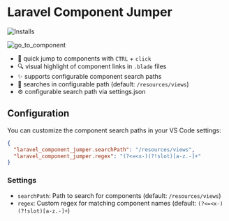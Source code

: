 # Laravel Component Jumper

![Installs](https://img.shields.io/visual-studio-marketplace/i/naoray.laravel-goto-components)

![go_to_component](https://user-images.githubusercontent.com/10154100/101707926-88ce8380-3a8c-11eb-9933-afd138ee69b8.gif)

- :rocket: quick jump to components with `CTRL` + `click`
- :mag: visual highlight of component links in `.blade` files
- :sparkles: supports configurable component search paths
- :file_folder: searches in configurable path (default: `/resources/views`)
- :gear: configurable search path via settings.json

## Configuration

You can customize the component search paths in your VS Code settings:

```json
{
  "laravel_component_jumper.searchPath": "/resources/views",
  "laravel_component_jumper.regex": "(?<=<x-)(?!slot)[a-z.-]+"
}
```

### Settings

- `searchPath`: Path to search for components (default: `/resources/views`)
- `regex`: Custom regex for matching component names (default: `(?<=<x-)(?!slot)[a-z.-]+`)
